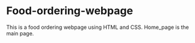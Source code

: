 # Food-ordering-webpage
This is a food ordering webpage using HTML and CSS.
Home_page is the main page.
